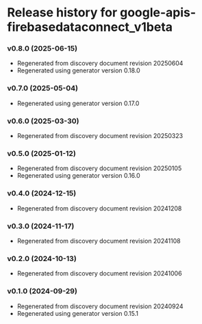 # Release history for google-apis-firebasedataconnect_v1beta

### v0.8.0 (2025-06-15)

* Regenerated from discovery document revision 20250604
* Regenerated using generator version 0.18.0

### v0.7.0 (2025-05-04)

* Regenerated using generator version 0.17.0

### v0.6.0 (2025-03-30)

* Regenerated from discovery document revision 20250323

### v0.5.0 (2025-01-12)

* Regenerated from discovery document revision 20250105
* Regenerated using generator version 0.16.0

### v0.4.0 (2024-12-15)

* Regenerated from discovery document revision 20241208

### v0.3.0 (2024-11-17)

* Regenerated from discovery document revision 20241108

### v0.2.0 (2024-10-13)

* Regenerated from discovery document revision 20241006

### v0.1.0 (2024-09-29)

* Regenerated from discovery document revision 20240924
* Regenerated using generator version 0.15.1

